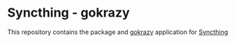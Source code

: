# Syncthing - gokrazy

This repository contains the package and [gokrazy](https://gokrazy.org) application for
[Syncthing](https://syncthing.net)
